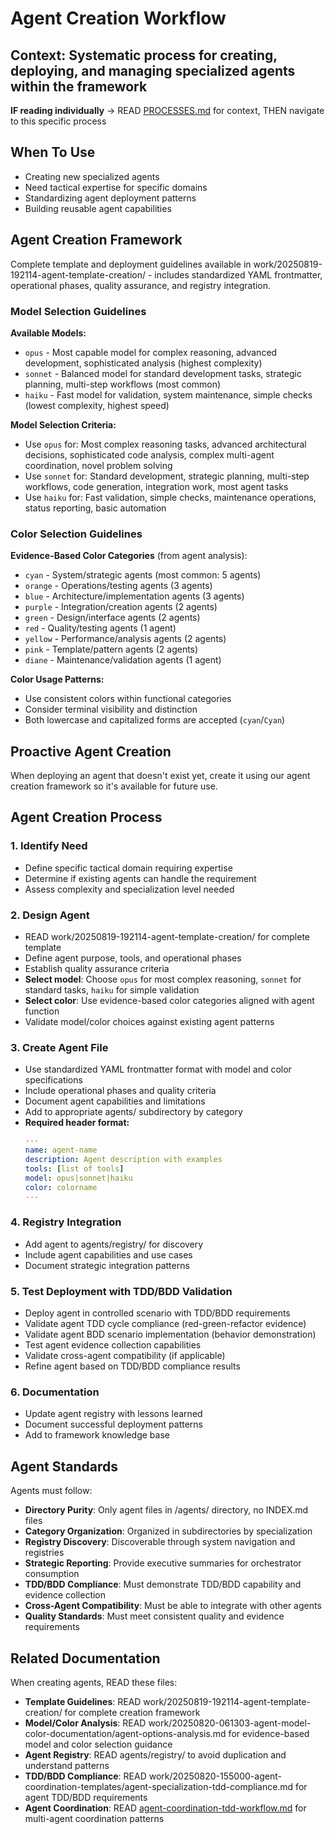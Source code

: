 # Agent Creation Workflow
**Context**: Systematic process for creating, deploying, and managing specialized agents within the framework
---

**IF reading individually** → READ [PROCESSES.md](../PROCESSES.md#workflow-processes) for context, THEN navigate to this specific process


## When To Use
- Creating new specialized agents
- Need tactical expertise for specific domains
- Standardizing agent deployment patterns
- Building reusable agent capabilities

## Agent Creation Framework
Complete template and deployment guidelines available in work/20250819-192114-agent-template-creation/ - includes standardized YAML frontmatter, operational phases, quality assurance, and registry integration.

### Model Selection Guidelines

**Available Models:**
- `opus` - Most capable model for complex reasoning, advanced development, sophisticated analysis (highest complexity)
- `sonnet` - Balanced model for standard development tasks, strategic planning, multi-step workflows (most common)
- `haiku` - Fast model for validation, system maintenance, simple checks (lowest complexity, highest speed)

**Model Selection Criteria:**
- Use `opus` for: Most complex reasoning tasks, advanced architectural decisions, sophisticated code analysis, complex multi-agent coordination, novel problem solving
- Use `sonnet` for: Standard development, strategic planning, multi-step workflows, code generation, integration work, most agent tasks
- Use `haiku` for: Fast validation, simple checks, maintenance operations, status reporting, basic automation

### Color Selection Guidelines

**Evidence-Based Color Categories** (from agent analysis):
- `cyan` - System/strategic agents (most common: 5 agents)
- `orange` - Operations/testing agents (3 agents)
- `blue` - Architecture/implementation agents (3 agents)
- `purple` - Integration/creation agents (2 agents)
- `green` - Design/interface agents (2 agents)
- `red` - Quality/testing agents (1 agent)
- `yellow` - Performance/analysis agents (2 agents)
- `pink` - Template/pattern agents (2 agents)
- `diane` - Maintenance/validation agents (1 agent)

**Color Usage Patterns:**
- Use consistent colors within functional categories
- Consider terminal visibility and distinction
- Both lowercase and capitalized forms are accepted (`cyan`/`Cyan`)

## Proactive Agent Creation
When deploying an agent that doesn't exist yet, create it using our agent creation framework so it's available for future use.

## Agent Creation Process

### 1. Identify Need
- Define specific tactical domain requiring expertise
- Determine if existing agents can handle the requirement
- Assess complexity and specialization level needed

### 2. Design Agent
- READ work/20250819-192114-agent-template-creation/ for complete template
- Define agent purpose, tools, and operational phases
- Establish quality assurance criteria
- **Select model**: Choose `opus` for most complex reasoning, `sonnet` for standard tasks, `haiku` for simple validation
- **Select color**: Use evidence-based color categories aligned with agent function
- Validate model/color choices against existing agent patterns

### 3. Create Agent File
- Use standardized YAML frontmatter format with model and color specifications
- Include operational phases and quality criteria
- Document agent capabilities and limitations
- Add to appropriate agents/ subdirectory by category
- **Required header format:**
  ```yaml
  ---
  name: agent-name
  description: Agent description with examples
  tools: [list of tools]
  model: opus|sonnet|haiku
  color: colorname
  ---
  ```

### 4. Registry Integration
- Add agent to agents/registry/ for discovery
- Include agent capabilities and use cases
- Document strategic integration patterns

### 5. Test Deployment with TDD/BDD Validation
- Deploy agent in controlled scenario with TDD/BDD requirements
- Validate agent TDD cycle compliance (red-green-refactor evidence)
- Validate agent BDD scenario implementation (behavior demonstration)
- Test agent evidence collection capabilities
- Validate cross-agent compatibility (if applicable)
- Refine agent based on TDD/BDD compliance results

### 6. Documentation
- Update agent registry with lessons learned
- Document successful deployment patterns
- Add to framework knowledge base

## Agent Standards
Agents must follow:
- **Directory Purity**: Only agent files in /agents/ directory, no INDEX.md files
- **Category Organization**: Organized in subdirectories by specialization
- **Registry Discovery**: Discoverable through system navigation and registries
- **Strategic Reporting**: Provide executive summaries for orchestrator consumption
- **TDD/BDD Compliance**: Must demonstrate TDD/BDD capability and evidence collection
- **Cross-Agent Compatibility**: Must be able to integrate with other agents
- **Quality Standards**: Must meet consistent quality and evidence requirements

## Related Documentation
When creating agents, READ these files:
- **Template Guidelines**: READ work/20250819-192114-agent-template-creation/ for complete creation framework
- **Model/Color Analysis**: READ work/20250820-061303-agent-model-color-documentation/agent-options-analysis.md for evidence-based model and color selection guidance
- **Agent Registry**: READ agents/registry/ to avoid duplication and understand patterns
- **TDD/BDD Compliance**: READ work/20250820-155000-agent-coordination-templates/agent-specialization-tdd-compliance.md for agent TDD/BDD requirements
- **Agent Coordination**: READ [agent-coordination-tdd-workflow.md](agent-coordination-tdd-workflow.md) for multi-agent coordination patterns
